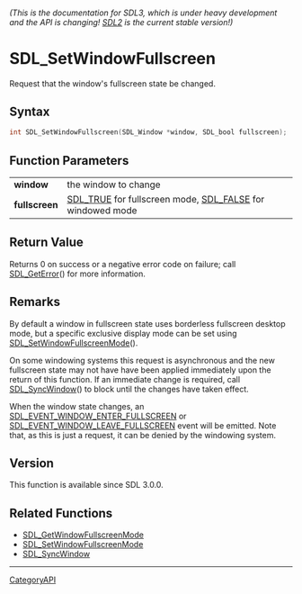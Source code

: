 ###### (This is the documentation for SDL3, which is under heavy development and the API is changing! [SDL2](https://wiki.libsdl.org/SDL2/) is the current stable version!)
# SDL_SetWindowFullscreen

Request that the window's fullscreen state be changed.

## Syntax

```c
int SDL_SetWindowFullscreen(SDL_Window *window, SDL_bool fullscreen);

```

## Function Parameters

|                    |                                                                                    |
| ------------------ | ---------------------------------------------------------------------------------- |
| **window**         | the window to change                                                               |
| **fullscreen**     | [SDL_TRUE](SDL_TRUE) for fullscreen mode, [SDL_FALSE](SDL_FALSE) for windowed mode |

## Return Value

Returns 0 on success or a negative error code on failure; call
[SDL_GetError](SDL_GetError)() for more information.

## Remarks

By default a window in fullscreen state uses borderless fullscreen desktop
mode, but a specific exclusive display mode can be set using
[SDL_SetWindowFullscreenMode](SDL_SetWindowFullscreenMode)().

On some windowing systems this request is asynchronous and the new
fullscreen state may not have have been applied immediately upon the return
of this function. If an immediate change is required, call
[SDL_SyncWindow](SDL_SyncWindow)() to block until the changes have taken
effect.

When the window state changes, an
[SDL_EVENT_WINDOW_ENTER_FULLSCREEN](SDL_EVENT_WINDOW_ENTER_FULLSCREEN) or
[SDL_EVENT_WINDOW_LEAVE_FULLSCREEN](SDL_EVENT_WINDOW_LEAVE_FULLSCREEN)
event will be emitted. Note that, as this is just a request, it can be
denied by the windowing system.

## Version

This function is available since SDL 3.0.0.

## Related Functions

* [SDL_GetWindowFullscreenMode](SDL_GetWindowFullscreenMode)
* [SDL_SetWindowFullscreenMode](SDL_SetWindowFullscreenMode)
* [SDL_SyncWindow](SDL_SyncWindow)

----
[CategoryAPI](CategoryAPI)

